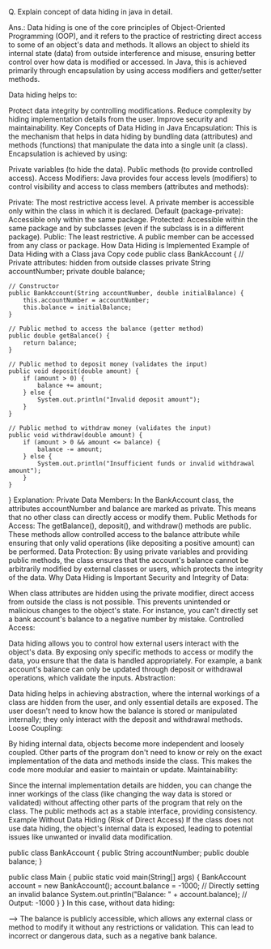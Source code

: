 Q. Explain concept of data hiding in java in detail.

Ans.: 
Data hiding is one of the core principles of Object-Oriented Programming (OOP), and it refers to the practice of restricting direct access to some of an object's data and methods. It allows an object to shield its internal state (data) from outside interference and misuse, ensuring better control over how data is modified or accessed. In Java, this is achieved primarily through encapsulation by using access modifiers and getter/setter methods.

Data hiding helps to:

Protect data integrity by controlling modifications.
Reduce complexity by hiding implementation details from the user.
Improve security and maintainability.
Key Concepts of Data Hiding in Java
Encapsulation: This is the mechanism that helps in data hiding by bundling data (attributes) and methods (functions) that manipulate the data into a single unit (a class). Encapsulation is achieved by using:

Private variables (to hide the data).
Public methods (to provide controlled access).
Access Modifiers: Java provides four access levels (modifiers) to control visibility and access to class members (attributes and methods):

Private: The most restrictive access level. A private member is accessible only within the class in which it is declared.
Default (package-private): Accessible only within the same package.
Protected: Accessible within the same package and by subclasses (even if the subclass is in a different package).
Public: The least restrictive. A public member can be accessed from any class or package.
How Data Hiding is Implemented
Example of Data Hiding with a Class
java
Copy code
public class BankAccount {
    // Private attributes: hidden from outside classes
    private String accountNumber;
    private double balance;

    // Constructor
    public BankAccount(String accountNumber, double initialBalance) {
        this.accountNumber = accountNumber;
        this.balance = initialBalance;
    }

    // Public method to access the balance (getter method)
    public double getBalance() {
        return balance;
    }

    // Public method to deposit money (validates the input)
    public void deposit(double amount) {
        if (amount > 0) {
            balance += amount;
        } else {
            System.out.println("Invalid deposit amount");
        }
    }

    // Public method to withdraw money (validates the input)
    public void withdraw(double amount) {
        if (amount > 0 && amount <= balance) {
            balance -= amount;
        } else {
            System.out.println("Insufficient funds or invalid withdrawal amount");
        }
    }
}
Explanation:
Private Data Members:
In the BankAccount class, the attributes accountNumber and balance are marked as private. This means that no other class can directly access or modify them.
Public Methods for Access:
The getBalance(), deposit(), and withdraw() methods are public. These methods allow controlled access to the balance attribute while ensuring that only valid operations (like depositing a positive amount) can be performed.
Data Protection:
By using private variables and providing public methods, the class ensures that the account's balance cannot be arbitrarily modified by external classes or users, which protects the integrity of the data.
Why Data Hiding is Important
Security and Integrity of Data:

When class attributes are hidden using the private modifier, direct access from outside the class is not possible. This prevents unintended or malicious changes to the object's state. For instance, you can't directly set a bank account's balance to a negative number by mistake.
Controlled Access:

Data hiding allows you to control how external users interact with the object's data. By exposing only specific methods to access or modify the data, you ensure that the data is handled appropriately. For example, a bank account's balance can only be updated through deposit or withdrawal operations, which validate the inputs.
Abstraction:

Data hiding helps in achieving abstraction, where the internal workings of a class are hidden from the user, and only essential details are exposed. The user doesn't need to know how the balance is stored or manipulated internally; they only interact with the deposit and withdrawal methods.
Loose Coupling:

By hiding internal data, objects become more independent and loosely coupled. Other parts of the program don't need to know or rely on the exact implementation of the data and methods inside the class. This makes the code more modular and easier to maintain or update.
Maintainability:

Since the internal implementation details are hidden, you can change the inner workings of the class (like changing the way data is stored or validated) without affecting other parts of the program that rely on the class. The public methods act as a stable interface, providing consistency.
Example Without Data Hiding (Risk of Direct Access)
If the class does not use data hiding, the object's internal data is exposed, leading to potential issues like unwanted or invalid data modification.

public class BankAccount {
    public String accountNumber;
    public double balance;
}

public class Main {
    public static void main(String[] args) {
        BankAccount account = new BankAccount();
        account.balance = -1000;  // Directly setting an invalid balance
        System.out.println("Balance: " + account.balance);  // Output: -1000
    }
}
In this case, without data hiding:

--> The balance is publicly accessible, which allows any external class or method to modify it without any restrictions or validation.
This can lead to incorrect or dangerous data, such as a negative bank balance.
